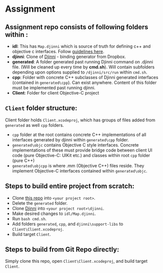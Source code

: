 # Assignment 

## **Assignment** repo consists of following folders within <your project root>:

- **idl**: This has `Map.djinni` which is source of truth for defining c++ and objective c interfaces. Follow [guidelines here](https://github.com/dropbox/djinni/blob/master/README.md).
- **djinni**: Clone of [Djinni](https://github.com/dropbox/djinni) - binding generator from Dropbox.
- **generated**: A folder generated past running Djinni command on .djinni file. (Will be cleaned up every time by **cmd.sh**). Will contain subfolders depending upon options supplied to `/djinni/src/run` within `cmd.sh`.
- **cpp**: Folder with concrete C++ subclasses of Djinni generated interfaces (contained in `generated\cpp`). Can exist anywhere. Content of this folder must be implemented past running djinni.
- **Client**: Folder for client Objective-C project

## `Client` folder structure:

Client folder holds `Client.xcodeproj`, which has groups of files added from `generated` as well `cpp` folders. 

- `cpp` folder at the root contains concrete C++ implementations of all interfaces generated by djinni within `generated\cpp` folder.
- `generated\objc` contains Objective C style interfaces. Concrete implementations of these must provide bridge code between client UI code (pure Objective-C: UIKit etc.) and classes within root `cpp` folder (pure C++)
- `generated\objcpp` is where .mm (Objective C++) files reside. They implement Objective-C interfaces contained within `generated\objc`.

## Steps to build entire project from scratch:

- Clone [this repo](https://github.com/vividcode/Assignment) into `<your project root>`. 
- Delete the `generated` folder.
- Clone [Djinni](https://github.com/dropbox/djinni) into `<your project root>\djinni`.
- Make desired changes to `idl/Map.djinni`. 
- Run `bash cmd.sh`.
- Add folders `generated`, `cpp`, and `djinni\support-libs` to `Client\Client.xcodeproj`.
- Build target `Client`.

## Steps to build from Git Repo directly:

Simply clone this repo, open `Client\Client.xcodeproj`, and build target `Client`.
